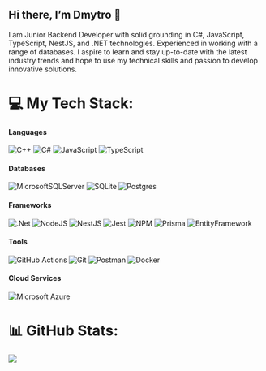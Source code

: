 ## Hi there, I’m Dmytro 👋
I am Junior Backend Developer with solid grounding in C#, JavaScript, TypeScript, NestJS, and .NET technologies. Experienced in working with a range of databases. I aspire to learn and stay up-to-date with the latest industry trends and hope to use my technical skills and passion to develop innovative solutions.

# 💻 My Tech Stack:

#### Languages
![C++](https://img.shields.io/badge/c++-%232671E5.svg?style=for-the-badge&logoColor=white) ![C#](https://img.shields.io/badge/c%23-7539b8?style=for-the-badge&logo=csharp&logoColor=white) ![JavaScript](https://img.shields.io/badge/javascript-%23323330.svg?style=for-the-badge&logo=javascript&logoColor=%23F7DF1E) ![TypeScript](https://img.shields.io/badge/typescript-%23007ACC.svg?style=for-the-badge&logo=typescript&logoColor=white) 

#### Databases 
![MicrosoftSQLServer](https://img.shields.io/badge/Microsoft%20SQL%20Server-CC2927?style=for-the-badge&logo=microsoft%20sql%20server&logoColor=white) ![SQLite](https://img.shields.io/badge/sqlite-%2307405e.svg?style=for-the-badge&logo=sqlite&logoColor=white) ![Postgres](https://img.shields.io/badge/postgres-%23316192.svg?style=for-the-badge&logo=postgresql&logoColor=white)

#### Frameworks
![.Net](https://img.shields.io/badge/.NET-5C2D91?style=for-the-badge&logoColor=white) ![NodeJS](https://img.shields.io/badge/node.js-6DA55F?style=for-the-badge&logo=node.js&logoColor=white) ![NestJS](https://img.shields.io/badge/nestjs-%23E0234E.svg?style=for-the-badge&logo=nestjs&logoColor=white) ![Jest](https://img.shields.io/badge/Jest-%23E0234E.svg?style=for-the-badge&logo=jest&logoColor=white) ![NPM](https://img.shields.io/badge/NPM-%23CB3837.svg?style=for-the-badge&logo=npm&logoColor=white) ![Prisma](https://img.shields.io/badge/Prisma-3982CE?style=for-the-badge&logo=Prisma&logoColor=white) ![EntityFramework](https://img.shields.io/badge/Entity_Framework-5C2D91?style=for-the-badge&logoColor=white)

#### Tools
 ![GitHub Actions](https://img.shields.io/badge/github%20actions-%232671E5.svg?style=for-the-badge&logo=githubactions&logoColor=white) ![Git](https://img.shields.io/badge/git-%23F05033.svg?style=for-the-badge&logo=git&logoColor=white) ![Postman](https://img.shields.io/badge/Postman-FF6C37?style=for-the-badge&logo=postman&logoColor=white) ![Docker](https://img.shields.io/badge/docker-%230db7ed.svg?style=for-the-badge&logo=docker&logoColor=white) 
 
#### Cloud Services
![Microsoft Azure](https://img.shields.io/badge/azure-%230072C6.svg?style=for-the-badge&logo=azure&logoColor=white) 

# 📊 GitHub Stats:
![](https://github-readme-stats.vercel.app/api?username=dmykyr&theme=dark&hide_border=false&include_all_commits=true&count_private=true&show_icons=true)
